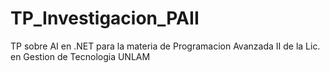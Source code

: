# TP_Investigacion_PAII
TP sobre AI en .NET para la materia de Programacion Avanzada II de la Lic. en Gestion de Tecnologia UNLAM
